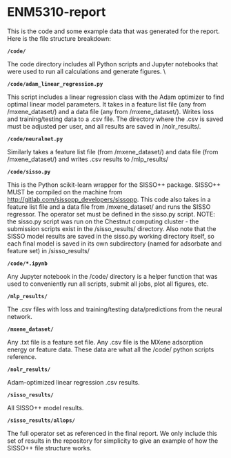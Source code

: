 # ENM5310-report

This is the code and some example data that was generated for the report. Here is the file structure breakdown:

**`/code/`**

The code directory includes all Python scripts and Jupyter notebooks that were used to run all calculations and generate figures.
\

**`/code/adam_linear_regression.py`**

This script includes a linear regression class with the Adam optimizer to find optimal linear model parameters. It takes in a feature list file (any from /mxene_dataset/) and a data file (any from /mxene_dataset/). Writes loss and training/testing data to a .csv file. The directory where the .csv is saved must be adjusted per user, and all results are saved in /nolr_results/.


**`/code/neuralnet.py`**

Similarly takes a feature list file (from /mxene_dataset/) and data file (from /mxene_dataset/) and writes .csv results to /mlp_results/


**`/code/sisso.py`**

This is the Python scikit-learn wrapper for the SISSO++ package. SISSO++ MUST be compiled on the machine from http://gitlab.com/sissopp_developers/sissopp. This code also takes in a feature list file and a data file from /mxene_dataset/ and runs the SISSO regressor. The operator set must be defined in the sisso.py script. NOTE: the sisso.py script was run on the Chestnut computing cluster - the submission scripts exist in the /sisso_results/ directory. Also note that the SISSO model results are saved in the sisso.py working directory itself, so each final model is saved in its own subdirectory (named for adsorbate and feature set) in /sisso_results/


**`/code/*.ipynb`**

Any Jupyter notebook in the /code/ directory is a helper function that was used to conveniently run all scripts, submit all jobs, plot all figures, etc.


**`/mlp_results/`**

The .csv files with loss and training/testing data/predictions from the neural network.


**`/mxene_dataset/`**

Any .txt file is a feature set file. Any .csv file is the MXene adsorption energy or feature data. These data are what all the /code/ python scripts reference.


**`/nolr_results/`**

Adam-optimized linear regression .csv results.


**`/sisso_results/`**

All SISSO++ model results.

**`/sisso_results/allops/`**

The full operator set as referenced in the final report. We only include this set of results in the repository for simplicity to give an example of how the SISSO++ file structure works.
